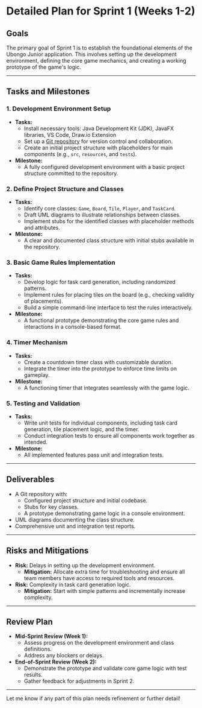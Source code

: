 # Detailed Plan for Sprint 1 (Weeks 1-2)

## Goals
The primary goal of Sprint 1 is to establish the foundational elements of the Ubongo Junior application. This involves setting up the development environment, defining the core game mechanics, and creating a working prototype of the game's logic.

---

## Tasks and Milestones

### 1. **Development Environment Setup**
- **Tasks:**
  - Install necessary tools: Java Development Kit (JDK), JavaFX libraries, VS Code, Draw.io Extension
  - Set up a [Git repository](https://github.com/Afihu/Baked_Beans_OOP_Java_P2) for version control and collaboration. 
  - Create an initial project structure with placeholders for main components (e.g., `src`, `resources`, and `tests`).
- **Milestone:**
  - A fully configured development environment with a basic project structure committed to the repository.

### 2. **Define Project Structure and Classes**
- **Tasks:**
  - Identify core classes: `Game`, `Board`, `Tile`, `Player`, and `TaskCard`.
  - Draft UML diagrams to illustrate relationships between classes.
  - Implement stubs for the identified classes with placeholder methods and attributes.
- **Milestone:**
  - A clear and documented class structure with initial stubs available in the repository.

### 3. **Basic Game Rules Implementation**
- **Tasks:**
  - Develop logic for task card generation, including randomized patterns.
  - Implement rules for placing tiles on the board (e.g., checking validity of placements).
  - Build a simple command-line interface to test the rules interactively.
- **Milestone:**
  - A functional prototype demonstrating the core game rules and interactions in a console-based format.

### 4. **Timer Mechanism**
- **Tasks:**
  - Create a countdown timer class with customizable duration.
  - Integrate the timer into the prototype to enforce time limits on gameplay.
- **Milestone:**
  - A functioning timer that integrates seamlessly with the game logic.

### 5. **Testing and Validation**
- **Tasks:**
  - Write unit tests for individual components, including task card generation, tile placement logic, and the timer.
  - Conduct integration tests to ensure all components work together as intended.
- **Milestone:**
  - All implemented features pass unit and integration tests.

---

## Deliverables
- A Git repository with:
  - Configured project structure and initial codebase.
  - Stubs for key classes.
  - A prototype demonstrating game logic in a console environment.
- UML diagrams documenting the class structure.
- Comprehensive unit and integration test reports.

---

## Risks and Mitigations
- **Risk:** Delays in setting up the development environment.
  - **Mitigation:** Allocate extra time for troubleshooting and ensure all team members have access to required tools and resources.
- **Risk:** Complexity in task card generation logic.
  - **Mitigation:** Start with simple patterns and incrementally increase complexity.

---

## Review Plan
- **Mid-Sprint Review (Week 1):**
  - Assess progress on the development environment and class definitions.
  - Address any blockers or delays.
- **End-of-Sprint Review (Week 2):**
  - Demonstrate the prototype and validate core game logic with test results.
  - Gather feedback for adjustments in Sprint 2.

---

Let me know if any part of this plan needs refinement or further detail!
